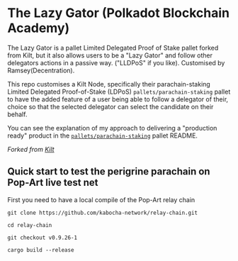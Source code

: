 # The Lazy Gator (Polkadot Blockchain Academy)

The Lazy Gator is a pallet Limited Delegated Proof of Stake pallet forked from Kilt, but it also allows users to be a "Lazy Gator" and follow other delegators actions in a passive way. ("LLDPoS" if you like). Customised by Ramsey(Decentration).


This repo customises a Kilt Node, specifically their parachain-staking Limited Delegated Proof-of-Stake (LDPoS) `pallets/parachain-staking` pallet to have the added feature of a user being able to follow a delegator of their, choice so that the selected delegator can select the candidate on their behalf. 

You can see the explanation of my approach to delivering a "production ready" product in the [`pallets/parachain-staking`](./pallets/parachain-staking/README.md) pallet README.

_Forked from [Kilt](https://github.com/KILTprotocol/kilt-node/)_

## Quick start to test the perigrine parachain on Pop-Art live test net

First you need to have a local compile of the Pop-Art relay chain

`git clone https://github.com/kabocha-network/relay-chain.git`

`cd relay-chain`

`git checkout v0.9.26-1`

`cargo build --release`





